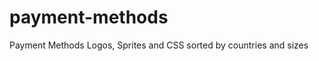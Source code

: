 payment-methods
===============

Payment Methods Logos, Sprites and CSS sorted by countries and sizes

